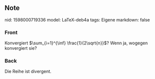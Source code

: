 ## Note
nid: 1598000719336
model: LaTeX-deb4a
tags: Eigene
markdown: false

### Front
Konvergiert $\sum_{i=1}^{\inf} \frac{1}{2\sqrt{n}}$? Wenn ja, wogegen konvergiert sie?

### Back
Die Reihe ist divergent.
